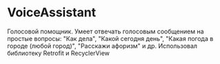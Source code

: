 # VoiceAssistant
Голосовой помощник. Умеет отвечать голосовым сообщением на простые вопросы: "Как дела", "Какой сегодня день",
"Какая погода в городе (любой город)", "Расскажи афоризм" и др.
Использовал библиотеку Retrofit и RecyclerView
